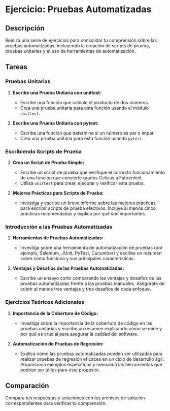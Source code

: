 # Ejercicio: Pruebas Automatizadas

## Descripción
Realiza una serie de ejercicios para consolidar tu comprensión sobre las pruebas automatizadas, incluyendo la creación de scripts de prueba, pruebas unitarias y el uso de herramientas de automatización.

## Tareas

### Pruebas Unitarias
1. **Escribe una Prueba Unitaria con unittest:**
   - Escribe una función que calcule el producto de dos números.
   - Crea una prueba unitaria para esta función usando el módulo `unittest`.

2. **Escribe una Prueba Unitaria con pytest:**
   - Escribe una función que determine si un número es par o impar.
   - Crea una prueba unitaria para esta función usando `pytest`.

### Escribiendo Scripts de Prueba
1. **Crea un Script de Prueba Simple:**
   - Escribe un script de prueba que verifique el correcto funcionamiento de una función que convierte grados Celsius a Fahrenheit.
   - Utiliza `unittest` para crear, ejecutar y verificar esta prueba.

2. **Mejores Prácticas para Scripts de Prueba:**
   - Investiga y escribe un breve informe sobre las mejores prácticas para escribir scripts de prueba efectivos. Incluye al menos cinco prácticas recomendadas y explica por qué son importantes.

### Introducción a las Pruebas Automatizadas
1. **Herramientas de Pruebas Automatizadas:**
   - Investiga sobre una herramienta de automatización de pruebas (por ejemplo, Selenium, JUnit, PyTest, Cucumber) y escribe un resumen sobre cómo funciona y sus principales características.

2. **Ventajas y Desafíos de las Pruebas Automatizadas:**
   - Escribe un ensayo corto comparando las ventajas y desafíos de las pruebas automatizadas frente a las pruebas manuales. Asegúrate de cubrir al menos tres ventajas y tres desafíos de cada enfoque.

### Ejercicios Teóricos Adicionales
1. **Importancia de la Cobertura de Código:**
   - Investiga sobre la importancia de la cobertura de código en las pruebas unitarias y escribe un resumen explicando cómo se mide y por qué es crucial para asegurar la calidad del software.

2. **Automatización de Pruebas de Regresión:**
   - Explica cómo las pruebas automatizadas pueden ser utilizadas para realizar pruebas de regresión eficaces en un ciclo de desarrollo ágil. Proporciona ejemplos específicos y menciona las herramientas que podrían ser útiles para este propósito.

## Comparación
Compara tus respuestas y soluciones con los archivos de solución correspondientes para verificar tu comprensión.
